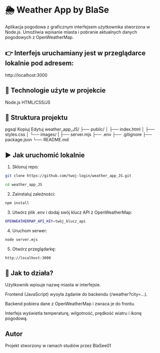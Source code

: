 # 🌦️ Weather App by BlaSe
Aplikacja pogodowa z graficznym interfejsem użytkownika stworzona w Node.js.
Umożliwia wpisanie miasta i pobranie aktualnych danych pogodowych z OpenWeatherMap.

## 👉 Interfejs uruchamiany jest w przeglądarce lokalnie pod adresem:
http://localhost:3000


## 🔧 Technologie użyte w projekcie
Node.js
HTML/CSS/JS 

## 📁 Struktura projektu
pgsql
Kopiuj
Edytuj
weather_app_JS/
├── public/
│   ├── index.html
│   ├── styles.css
│   └── images/
|
├── server.mjs
├── .env
├── .gitignore
├── package.json
└── README.md

## ▶️ Jak uruchomić lokalnie
1. Sklonuj repo:
```bash
git clone https://github.com/twoj-login/weather_app_JS.git
```
```bash
cd weather_app_JS
```
2. Zainstaluj zależności:
```bash
npm install
```
3. Utwórz plik .env i dodaj swój klucz API z OpenWeatherMap:
```bash
OPENWEATHERMAP_API_KEY=twój_klucz_api
```
4. Uruchom serwer:
```bash
node server.mjs
```
5. Otwórz przeglądarkę:
```bash
http://localhost:3000
```

## 🧪 Jak to działa?
Użytkownik wpisuje nazwę miasta w interfejsie.

Frontend (JavaScript) wysyła żądanie do backendu (/weather?city=...).

Backend pobiera dane z OpenWeatherMap i zwraca je do frontu.

Interfejs wyświetla temperaturę, wilgotność, prędkość wiatru i ikonę pogodową.

## Autor
Projekt stworzony w ramach studiów przez BlaSee01

